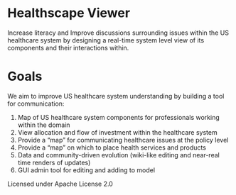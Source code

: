 # Healthscape Viewer

Increase literacy and Improve discussions surrounding issues within the US healthcare system by designing a real-time system level view of its components and their interactions within.

# Goals

We aim to improve US healthcare system understanding by building a tool for communication:
1. Map of US healthcare system components for professionals working within the domain
2. View allocation and flow of investment within the healthcare system
3. Provide a “map” for communicating healthcare issues at the policy level
4. Provide a “map” on which to place health services and products
5. Data and community-driven evolution (wiki-like editing and near-real time renders of updates)
6. GUI admin tool for editing and adding to model


Licensed under Apache License 2.0

